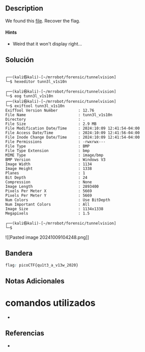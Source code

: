 ## Description

We found this [file](https://mercury.picoctf.net/static/01be2b38ba97802285a451b94505ea75/tunn3l_v1s10n). Recover the flag.
#### Hints
- Weird that it won't display right...
## Solución

```shell

┌──(kali㉿kali)-[~/mrrobot/forensic/tunnelvision]
└─$ hexeditor tunn3l_v1s10n
                                                                                                                             
┌──(kali㉿kali)-[~/mrrobot/forensic/tunnelvision]
└─$ eog tunn3l_v1s10n 
┌──(kali㉿kali)-[~/mrrobot/forensic/tunnelvision]
└─$ exiftool tunn3l_v1s10n
ExifTool Version Number         : 12.76
File Name                       : tunn3l_v1s10n
Directory                       : .
File Size                       : 2.9 MB
File Modification Date/Time     : 2024:10:09 12:41:54-04:00
File Access Date/Time           : 2024:10:09 12:41:56-04:00
File Inode Change Date/Time     : 2024:10:09 12:41:54-04:00
File Permissions                : -rwxrwx---
File Type                       : BMP
File Type Extension             : bmp
MIME Type                       : image/bmp
BMP Version                     : Windows V3
Image Width                     : 1134
Image Height                    : 1338
Planes                          : 1
Bit Depth                       : 24
Compression                     : None
Image Length                    : 2893400
Pixels Per Meter X              : 5669
Pixels Per Meter Y              : 5669
Num Colors                      : Use BitDepth
Num Important Colors            : All
Image Size                      : 1134x1338
Megapixels                      : 1.5
                                                                                                                             
┌──(kali㉿kali)-[~/mrrobot/forensic/tunnelvision]
└─$
```
![[Pasted image 20241009104248.png]]

## Bandera
```css
flag: picoCTF{qu1t3_a_v13w_2020}
```
## Notas Adicionales


# comandos utilizados
- 

## Referencias
- 